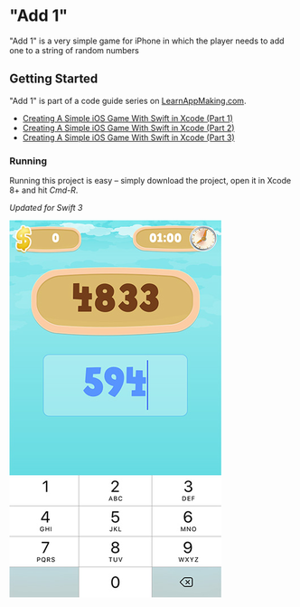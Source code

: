 # "Add 1"

"Add 1" is a very simple game for iPhone in which the player needs to add one to a string of random numbers

## Getting Started

"Add 1" is part of a code guide series on [LearnAppMaking.com](https://learnappmaking.com).

- [Creating A Simple iOS Game With Swift in Xcode (Part 1)](https://learnappmaking.com/add-1-creating-a-simple-ios-game-with-swift-in-xcode-week-1/)
- [Creating A Simple iOS Game With Swift in Xcode (Part 2)](https://learnappmaking.com/add-1-creating-a-simple-ios-game-with-swift-in-xcode-week-1/)
- [Creating A Simple iOS Game With Swift in Xcode (Part 3)](https://learnappmaking.com/add-1-creating-a-simple-ios-game-with-swift-in-xcode-week-1/)

### Running

Running this project is easy – simply download the project, open it in Xcode 8+ and hit _Cmd-R_.

_Updated for Swift 3_

![Add 1](screenshot.jpg)

